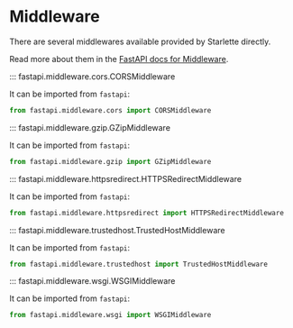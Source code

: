 # Middleware

There are several middlewares available provided by Starlette directly.

Read more about them in the [FastAPI docs for Middleware](https://fastapi.tiangolo.com/zh/advanced/middleware/).

::: fastapi.middleware.cors.CORSMiddleware

It can be imported from `fastapi`:

```python
from fastapi.middleware.cors import CORSMiddleware
```

::: fastapi.middleware.gzip.GZipMiddleware

It can be imported from `fastapi`:

```python
from fastapi.middleware.gzip import GZipMiddleware
```

::: fastapi.middleware.httpsredirect.HTTPSRedirectMiddleware

It can be imported from `fastapi`:

```python
from fastapi.middleware.httpsredirect import HTTPSRedirectMiddleware
```

::: fastapi.middleware.trustedhost.TrustedHostMiddleware

It can be imported from `fastapi`:

```python
from fastapi.middleware.trustedhost import TrustedHostMiddleware
```

::: fastapi.middleware.wsgi.WSGIMiddleware

It can be imported from `fastapi`:

```python
from fastapi.middleware.wsgi import WSGIMiddleware
```
